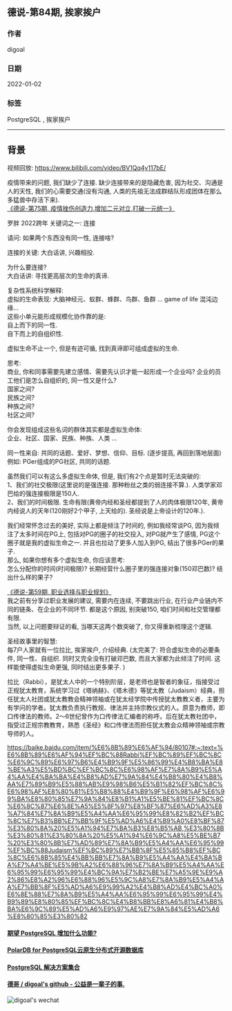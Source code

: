 ## 德说-第84期, 挨家挨户      
                              
### 作者                              
digoal                              
                              
### 日期                              
2022-01-02                             
                              
### 标签                           
PostgreSQL , 挨家挨户   
                            
----                            
                            
## 背景                            
视频回放: https://www.bilibili.com/video/BV1Qq4y117bE/    
  
疫情带来的问题, 我们缺少了连接. 缺少连接带来的是隐藏危害, 因为社交、沟通是人的天性, 我们的心需要交通(没有沟通, 人类的先祖无法成群结队形成团体在那么多猛兽中存活下来).    
[《德说-第75期, 疫情挫伤创造力,增加二元对立,打破一元统一》](../202112/20211207_04.md)    
  
罗胖 2022跨年 关键词之一: 连接    
  
请问: 如果两个东西没有同一性, 连接啥?    
  
连接的关键: 大白话讲, 兴趣相投.  
  
为什么要连接?  
大白话讲: 寻找更高层次的生命的真谛.    
  
复杂性系统科学解释:    
虚拟的生命表现: 大脑神经元、蚁群、蜂群、鸟群、鱼群 ... game of life  混沌边缘...  
这些小单元能形成规模化协作靠的是:  
自上而下的同一性.    
自下而上的自组织性.     
  
  
虚拟生命不止一个, 但是有迹可循, 找到真谛即可组成虚拟的生命.    
  
思考:   
商业, 你和同事需要先建立感情、需要先认识才能一起形成一个企业吗?  企业的员工他们是怎么自组织的, 同一性又是什么?    
国家之间?  
民族之间?  
种族之间?  
社区之间?  
  
你会发现组成这些名词的群体其实都是虚拟生命体:    
企业、社区、国家、民族、种族、人类 ...    
  
  
同一性来自: 共同的话题、爱好、梦想、信仰、目标.  (逐步提高, 再回到落地层面)  
例如: PGer组成的PG社区, 共同的话题.    
  
虽然我们可以有这么多虚拟生命体, 但是, 我们有2个点是暂时无法突破的:  
1、我们的社交极限(这里说的是强连接. 那种粉丝之类的弱连接不算.).  人类学家邓巴给的强连接极限是150人.    
2、我们的时间极限. 生命有限(黄帝内经和圣经都提到了人的肉体极限120年, 黄帝内经说人的天年(120刚好2个甲子, 上天给的). 圣经说是上帝设计的120年.).    
  
我们经常怀念过去的美好, 实际上都是倾注了时间的, 例如我经常谈PG, 因为我倾注了太多时间在PG上, 包括对PG的圈子的社交投入, 对PG就产生了感情, PG这个圈子就是我的虚拟生命之一. 并且也拉动了更多人加入到PG, 结出了很多PGer的果子.    
那么, 如果你想有多个虚拟生命, 你应该思考:  
怎么分配你的时间(时间极限)? 长期经营什么圈子里的强连接对象(150邓巴数)? 结出什么样的果子?    
  
[《德说-第59期, 职业选择与职业规划》](../202111/20211106_01.md)    
我之前有分享过职业发展的建议, 需要内在连续, 不要跳出行业, 在行业产业链内不同的链条、在企业的不同环节. 都是这个原因, 别突破150, 咱们时间和社交管理都有限.   
当然, 以上问题要辩证的看, 当哪天这两个数突破了, 你又得重新梳理这个逻辑.    
  
圣经故事里的智慧:    
每7户人家就有一位拉比, 挨家挨户, 介绍经典.  (太完美了: 符合虚拟生命的必要条件, 同一性、自组织. 同时又完全没有打破邓巴数, 而且大家都为此倾注了时间. 这样能使得虚拟生命更强, 同时结出更多果子. )     
  
拉比（Rabbi），是犹太人中的一个特别阶层，是老师也是智者的象征，指接受过正规犹太教育，系统学习过《塔纳赫》、《塔木德》等犹太教（Judaism）经典，担任犹太人社团或犹太教教会精神领袖或在犹太经学院中传授犹太教教义者，主要为有学问的学者。犹太教负责执行教规、律法并主持宗教仪式的人。原意为教师，即口传律法的教师。2～6世纪曾作为口传律法汇编者的称呼。后在犹太教社团中，指受过正规宗教教育，熟悉《圣经》和口传律法而担任犹太教会众精神领袖或宗教导师的人。  
  
https://baike.baidu.com/item/%E6%8B%89%E6%AF%94/80107#:~:text=%E6%8B%89%E6%AF%94%EF%BC%88Rabbi%EF%BC%89%EF%BC%8C%E6%9C%89%E6%97%B6%E4%B9%9F%E5%86%99%E4%B8%BA%E8%BE%A3%E5%BD%BC%EF%BC%8C%E6%98%AF%E7%8A%B9%E5%A4%AA%E4%BA%BA%E4%B8%AD%E7%9A%84%E4%B8%80%E4%B8%AA%E7%89%B9%E5%88%AB%E9%98%B6%E5%B1%82%EF%BC%8C%E6%98%AF%E8%80%81%E5%B8%88%E4%B9%9F%E6%98%AF%E6%99%BA%E8%80%85%E7%9A%84%E8%B1%A1%E5%BE%81%EF%BC%8C%E6%8C%87%E6%8E%A5%E5%8F%97%E8%BF%87%E6%AD%A3%E8%A7%84%E7%8A%B9%E5%A4%AA%E6%95%99%E8%82%B2%EF%BC%8C%E7%B3%BB%E7%BB%9F%E5%AD%A6%E4%B9%A0%E8%BF%87%E3%80%8A%20%E5%A1%94%E7%BA%B3%E8%B5%AB,%E3%80%8B%E3%80%81%E3%80%8A%20%E5%A1%94%E6%9C%A8%E5%BE%B7%20%E3%80%8B%E7%AD%89%E7%8A%B9%E5%A4%AA%E6%95%99%EF%BC%88Judaism%EF%BC%89%E7%BB%8F%E5%85%B8%EF%BC%8C%E6%8B%85%E4%BB%BB%E7%8A%B9%E5%A4%AA%E4%BA%BA%E7%A4%BE%E5%9B%A2%E6%88%96%E7%8A%B9%E5%A4%AA%E6%95%99%E6%95%99%E4%BC%9A%E7%B2%BE%E7%A5%9E%E9%A2%86%E8%A2%96%E6%88%96%E5%9C%A8%E7%8A%B9%E5%A4%AA%E7%BB%8F%E5%AD%A6%E9%99%A2%E4%B8%AD%E4%BC%A0%E6%8E%88%E7%8A%B9%E5%A4%AA%E6%95%99%E6%95%99%E4%B9%89%E8%80%85%EF%BC%8C%E4%B8%BB%E8%A6%81%E4%B8%BA%E6%9C%89%E5%AD%A6%E9%97%AE%E7%9A%84%E5%AD%A6%E8%80%85%E3%80%82  
  
  
  
  
  
  
  
  
  
  
#### [期望 PostgreSQL 增加什么功能?](https://github.com/digoal/blog/issues/76 "269ac3d1c492e938c0191101c7238216")
  
  
#### [PolarDB for PostgreSQL云原生分布式开源数据库](https://github.com/ApsaraDB/PolarDB-for-PostgreSQL "57258f76c37864c6e6d23383d05714ea")
  
  
#### [PostgreSQL 解决方案集合](https://yq.aliyun.com/topic/118 "40cff096e9ed7122c512b35d8561d9c8")
  
  
#### [德哥 / digoal's github - 公益是一辈子的事.](https://github.com/digoal/blog/blob/master/README.md "22709685feb7cab07d30f30387f0a9ae")
  
  
![digoal's wechat](../pic/digoal_weixin.jpg "f7ad92eeba24523fd47a6e1a0e691b59")
  
